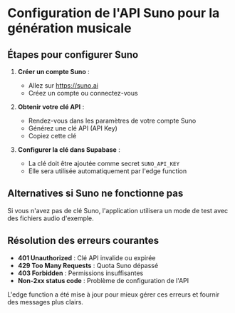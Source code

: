 # Configuration de l'API Suno pour la génération musicale

## Étapes pour configurer Suno

1. **Créer un compte Suno** :
   - Allez sur https://suno.ai
   - Créez un compte ou connectez-vous

2. **Obtenir votre clé API** :
   - Rendez-vous dans les paramètres de votre compte Suno
   - Générez une clé API (API Key)
   - Copiez cette clé

3. **Configurer la clé dans Supabase** :
   - La clé doit être ajoutée comme secret `SUNO_API_KEY`
   - Elle sera utilisée automatiquement par l'edge function

## Alternatives si Suno ne fonctionne pas

Si vous n'avez pas de clé Suno, l'application utilisera un mode de test avec des fichiers audio d'exemple.

## Résolution des erreurs courantes

- **401 Unauthorized** : Clé API invalide ou expirée
- **429 Too Many Requests** : Quota Suno dépassé
- **403 Forbidden** : Permissions insuffisantes
- **Non-2xx status code** : Problème de configuration de l'API

L'edge function a été mise à jour pour mieux gérer ces erreurs et fournir des messages plus clairs.